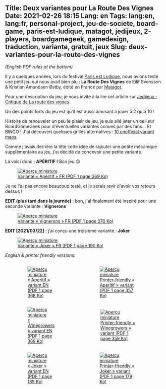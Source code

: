 Title: Deux variantes pour La Route Des Vignes
Date: 2021-02-26 18:15
Lang: en
Tags: lang:en, lang:fr, personal-project, jeu-de-societe, board-game, paris-est-ludique, matagot, jedijeux, 2-players, boardgamegeek, gamedesign, traduction, variante, gratuit, jeux
Slug: deux-variantes-pour-la-route-des-vignes
---

<!-- Com':
* [x] https://boardgamegeek.com/boardgame/205045/avenue/files
* [x] https://www.trictrac.net/jeu-de-societe/la-route-des-vignes/ressources

PDF sources: https://gitlab.com/Lucas-C/board-games/-/tree/master/LaRouteDesVignes
-->

_(English PDF rules at the bottom)_

Il y a quelques années, lors du festival [Paris est Ludique](https://www.parisestludique.fr/),
nous avions testé une petit jeu qui nous avait bien plu :
**La Route Des Vignes** de Eilif Svensson & Kristian Amundsen Østby,
édité en France par [Matagot](https://www.matagot.com/fr/catalog/details/jeux-famille/3/la-route-des-vignes/893).

Pour une description du jeu, je vous invite à la lire cet article sur [Jedijeux : Critique de La route des vignes](https://www.jedisjeux.net/article/critique-de-la-route-des-vignes).

Un des points forts du jeu est qu'il est aussi amusant à jouer à 2 qu'à 10 !

Histoire de renouveler un peu le plaisir de jeu,
je suis allé jeter un oeil sur BoardGameGeek pour d'éventuelles variantes conues par des fans...
Et BINGO ! J'ai découvert quelques grilles alternatives : [10 unofficial variant maps](https://boardgamegeek.com/filepage/147235/unofficial-variant-maps).

Comme j'avais derrière la tête cette idée de rajouter une petite mécanique supplémentaire au jeu,
j'ai décidé de concevoir une petite variante.

La voici donc : **APÉRITIF !**
Bon jeu 😉

<a href="images/jeux/LaRouteDesVignes-Variante-Aperitif-FR.pdf">
  <figure>
    <img alt="Aperçu miniature" src="images/2021/02/LaRouteDesVignes-Variante-Aperitif.png">
    <figcaption>Variante « Apéritif » FR (PDF 1 page 369 Ko)</figcaption>
  </figure>
</a>

Je ne l'ai pas encore beaucoup testé, et je serais ravir d'avoir vos retours dessus !

**EDIT (plus tard dans la journée)** : bon, j'ai finalement été inspiré pour une seconde variante : **Vignerons**

<a href="images/jeux/LaRouteDesVignes-Variante-Vignerons-FR.pdf">
  <figure>
    <img alt="Aperçu miniature" src="images/2021/02/LaRouteDesVignes-Variante-Vignerons.png">
    <figcaption>Variante « Vignerons » FR (PDF 1 page 370 Ko)</figcaption>
  </figure>
</a>

**EDIT [2021/03/22]** : j'ai conçu une troisième variante : **Joker**

<a href="images/jeux/LaRouteDesVignes-Variante-Joker-FR.pdf">
  <figure>
    <img alt="Aperçu miniature" src="images/2021/02/LaRouteDesVignes-Variante-Joker.png">
    <figcaption>Variante « Joker » FR (PDF 1 page 190 Ko)</figcaption>
  </figure>
</a>

_English & printer friendly versions:_

<div class="side-by-side">
  <a href="images/jeux/Avenue-Aperitif-Variant-EN.pdf">
    <figure>
    <img alt="Aperçu miniature" src="images/2021/02/LaRouteDesVignes-Variante-Aperitif.png">
      <figcaption>« Aperitif » variant EN (PDF 1 page 368 Ko)</figcaption>
    </figure>
  </a>
  <a href="images/jeux/Avenue-LaRouteDesVignes-Aperitif-Variant-PrinterFriendly.pdf">
    <figure>
    <img alt="Aperçu miniature" src="images/2021/02/LaRouteDesVignes-Variante-Aperitif.png">
      <figcaption>Printer-friendly « Aperitif » variant (PDF 1 page 357 Ko)</figcaption>
    </figure>
  </a>
</div>

<div class="side-by-side">
  <a href="images/jeux/Avenue-Winegrowers-Variant-EN.pdf">
    <figure>
    <img alt="Aperçu miniature" src="images/2021/02/LaRouteDesVignes-Variante-Vignerons.png">
      <figcaption>« Winegrowers » variant EN (PDF 1 page 369 Ko)</figcaption>
    </figure>
  </a>
  <a href="images/jeux/Avenue-LaRouteDesVignes-Winegrowers-Variant-PrinterFriendly.pdf">
    <figure>
    <img alt="Aperçu miniature" src="images/2021/02/LaRouteDesVignes-Variante-Vignerons.png">
      <figcaption>Printer-friendly « Winegrowers » variant (PDF 1 page 359 Ko)</figcaption>
    </figure>
  </a>
</div>

<div class="side-by-side">
  <a href="images/jeux/Avenue-Joker-Variant-EN.pdf">
    <figure>
    <img alt="Aperçu miniature" src="images/2021/02/LaRouteDesVignes-Variante-Joker.png">
      <figcaption>« Joker » variant EN (PDF 1 page 189 Ko)</figcaption>
    </figure>
  </a>
  <a href="images/jeux/Avenue-LaRouteDesVignes-Joker-Variant-PrinterFriendly.pdf">
    <figure>
    <img alt="Aperçu miniature" src="images/2021/02/LaRouteDesVignes-Variante-Joker.png">
      <figcaption>Printer-friendly « Joker » variant (PDF 1 page 179 Ko)</figcaption>
    </figure>
  </a>
</div>

<style>
.side-by-side {
    display: flex;
    justify-content: center;
    align-items: center;
}
.side-by-side > * { margin: 0 2rem; }
</style>

